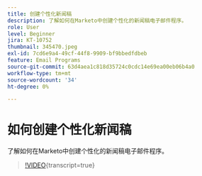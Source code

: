 ```yaml
---
title: 创建个性化新闻稿
description: 了解如何在Marketo中创建个性化的新闻稿电子邮件程序。
role: User
level: Beginner
jira: KT-10752
thumbnail: 345470.jpeg
exl-id: 7cd6e9a4-49cf-44f8-9909-bf9bbedfdbeb
feature: Email Programs
source-git-commit: 63d4aea1c818d35724c0cdc14e69ea00eb06b4a0
workflow-type: tm+mt
source-wordcount: '34'
ht-degree: 0%

---
```


# 如何创建个性化新闻稿

了解如何在Marketo中创建个性化的新闻稿电子邮件程序。

>[!VIDEO](https://video.tv.adobe.com/v/345470/?quality=12&learn=on){transcript=true}
